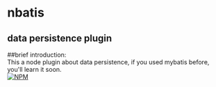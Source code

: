 nbatis
=
data persistence plugin
-
##brief introduction: <br/>
This a node plugin about data persistence, if you used mybatis before, you'll learn it soon.<br/>
[![NPM](https://nodei.co/npm/nbatis.png)](https://nodei.co/npm/nbatis/)
